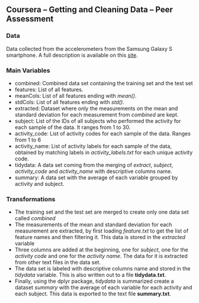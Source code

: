 ## Coursera – Getting and Cleaning Data – Peer Assessment

### Data
Data collected from the accelerometers from the Samsung Galaxy S smartphone. A full description is available on this [site][1].

### Main Variables
- combined: Combined data set containing the training set and the test set
- features: List of all features.
- meanCols: List of all features ending with *mean()*.
- stdCols: List of all features ending with *std()*.
- extracted: Dataset where only the measurements on the mean and standard deviation for each measurement from *combined* are kept.
- subject: List of the IDs of all subjects who performed the activity for each sample of the data. It ranges from 1 to 30.
- activity_code: List of activity codes for each sample of the data. Ranges from 1 to 6
- activity_name: List of activity labels for each sample of the data, obtained by matching labels in *activity_labels.txt* for each unique activity code.
- tidydata: A data set coming from the merging of *extract*, *subject*, *activity_code* and *activity_name* with descriptive columns name.
- summary: A data set with the average of each variable grouped by activity and subject.

### Transformations 
- The training set and the test set are merged to create only one data set called *combined*
- The measurements of the mean and standard deviation for each measurement are extracted, by first loading *feature.txt* to get the list of feature names and then filtering it. This data is stored in the *extracted* variable
- Three columns are added at the beginning,  one for *subject*, one for the *activity code* and one for the *activity name*. The data for it is extracted from other text files in the data set.
- The data set is labeled with descriptive columns name and stored in the *tidydata* variable. This is also written out to a file **tidydata.txt**.
- Finally, using the dplyr package, *tidydata* is summarized create a dataset *summary* with the average of each variable for each activity and each subject. This data is exported to the text file **summary.txt**.

[1]: http://archive.ics.uci.edu/ml/datasets/Human+Activity+Recognition+Using+Smartphones